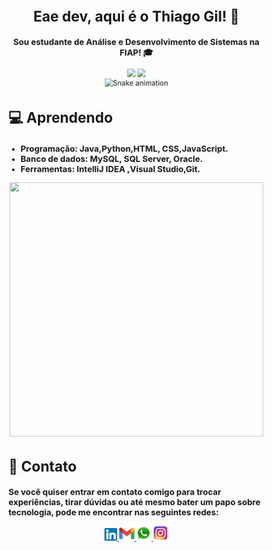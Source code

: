 <div align="center">
  <h1>Eae dev, aqui é o Thiago Gil! 👋</h1>
  <h3><p>Sou estudante de Análise e Desenvolvimento de Sistemas na FIAP! 🎓</p></h3>
</div>

<div align="center">
  <img height="180em" src="https://github-readme-stats.vercel.app/api?username=thiagogilcamargo&show_icons=true&theme=dark"/>
  <img height="180em" src="https://github-readme-stats.vercel.app/api/top-langs/?username=thiagogilcamargo&layout=compact&theme=dark"/>
</div>


<div align="center">
  <img src="https://github.com/danielbped/danielbped/blob/output/github-contribution-grid-snake.svg" alt="Snake animation">
</div>
<div>
  <h1>💻 Aprendendo </h1>
  <ul>
    <h3><li>Programação: Java,Python,HTML, CSS,JavaScript.</li>
    <li>Banco de dados: MySQL, SQL Server, Oracle.</li>
      <li>Ferramentas: IntelliJ IDEA ,Visual Studio,Git.</li></h3>
  </ul>
</div>

<div align="center">
  <img src="https://media1.giphy.com/media/8UGFw1hWy5FE4m3R4F/giphy.gif?cid=ecf05e47nqnxsha7bze9gix6rn8wfp3mdh73xf5spe9vopxv&rid=giphy.gif&ct=g" width="500" height="500" />
</div>
<div>
  
  </ul>
</div>
<h1>📧 Contato</h1>
<h3><p>Se você quiser entrar em contato comigo para trocar experiências, tirar dúvidas ou até mesmo bater um papo sobre tecnologia, pode me encontrar nas seguintes redes:</p></h3>

<div align="center">
   <a href="https://www.linkedin.com/in/thiago-gil-camargo-513584268/" target="_blank">
    <img width="25" src="174857.png"> 
  <a href="mailto:thiagogilcmargo@gmail.com" target="_blank">
    <img width="30" src="official-gmail-icon-2020-.svg">
  </a>
  <a href="https://api.whatsapp.com/send?phone=+5511963346868" target="_blank">
    <img width="30" src="logo-whatsapp-png-pic-0.png">
  </a>
  <a href="https://www.instagram.com/charlieparadiso/" target="_blank">
    <img width="30" src="580b57fcd9996e24bc43c521.png"> 
  </a>
</div>
